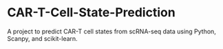 # CAR-T-Cell-State-Prediction
A project to predict CAR-T cell states from scRNA-seq data using Python, Scanpy, and scikit-learn.

